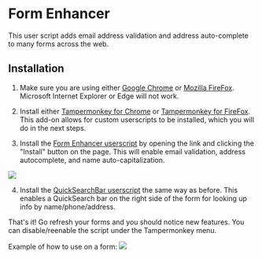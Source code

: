 # Form Enhancer

This user script adds email address validation and address auto-complete to many forms across the web.

## Installation

1. Make sure you are using either [Google Chrome](https://www.google.com/chrome/) or [Mozilla FireFox](https://www.mozilla.org/firefox). Microsoft Internet Explorer or Edge will not work.

2. Install either [Tampermonkey for Chrome](https://chrome.google.com/webstore/detail/tampermonkey/dhdgffkkebhmkfjojejmpbldmpobfkfo?hl=en) or [Tampermonkey for FireFox](https://addons.mozilla.org/en-US/firefox/addon/tampermonkey/). This add-on allows for custom userscripts to be installed, which you will do in the next steps.

3. Install the [Form Enhancer userscript](https://github.com/hexarobi/tm-form-enhancer/raw/master/form-enhancer.user.js) by opening the link and clicking the "Install" button on the page. This will enable email validation, address autocomplete, and name auto-capitalization.

<img src="https://i.imgur.com/Pm8xP9Y.png" />

4. Install the [QuickSearchBar userscript](https://github.com/hexarobi/tm-form-enhancer/raw/master/tm-quicksearch-bar.user.js) the same way as before. This enables a QuickSearch bar on the right side of the form for looking up info by name/phone/address.

That's it! Go refresh your forms and you should notice new features. You can disable/reenable the script under the Tampermonkey menu.

Example of how to use on a form:
<img src="https://i.imgur.com/70kVbWg.gifv" />
